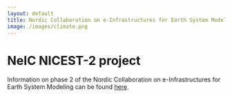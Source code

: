 ```yaml
---
layout: default
title: Nordic Collaboration on e-Infrastructures for Earth System Modeling
image: /images/climate.png
---
```



# NeIC NICEST-2 project

Information on phase 2 of the Nordic Collaboration on e-Infrastructures for Earth System Modeling can be found [here](https://neic.no/nicest2/).

